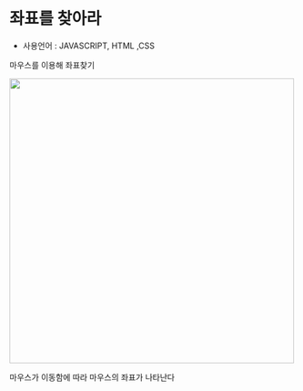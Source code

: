 
# 좌표를 찾아라

-   사용언어 : JAVASCRIPT, HTML ,CSS

마우스를 이용해 좌표찾기

<img src="https://user-images.githubusercontent.com/62421526/89705265-e8aa0600-d996-11ea-96a2-e236baa63be2.png" style="width:500px">


마우스가 이동함에 따라 마우스의 좌표가 나타난다
